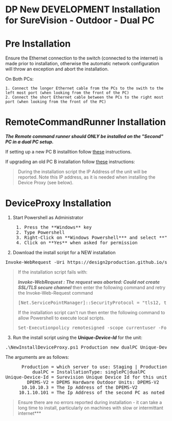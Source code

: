 # DP New DEVELOPMENT Installation for SureVision - Outdoor - Dual PC

# Pre Installation
Ensure the Ethernet connection to the switch (connected to the internet) is made prior to installation, otherwise the automatic network configuration will throw an exception and abort the installation.

On Both PCs:

    1. Connect the longer Ethernet cable from the PCs to the swith to the left most port (when looking from the front of the PC)
    2. Connect the short Ethernet cable between the PCs to the right most port (when looking from the front of the PC)

# RemoteCommandRunner Installation

***The Remote command runner should ONLY be installed on the "Second" PC in a dual PC setup.***

If setting up a new PC B installtion follow [these](https://design2production.github.io/scoop-dev/new-rcr-install-surevision-outdoor-pc.html) instructions.

If upgrading an old PC B installation follow [these](https://design2production.github.io/scoop-dev/upgrade-rcr-install-surevision-outdoor-pc.html) instructions:

> During the installation script the IP Address of the unit will be reported. Note this IP address, as it is needed when installing the Device Proxy (see below).

# DeviceProxy Installation

1. Start Powershell as Administrator
<pre>
    1. Press the **Windows** key
    2. Type Powershell
    3. Right-Click on **Windows Powershell*** and select **"Run As Administrator"**
    4. Click on **Yes** when asked for permission
</pre>

2. Download the install script for a NEW installation
<pre>
Invoke-WebRequest -Uri https://design2production.github.io/scoop-dev/NewInstallDeviceProxy.ps1 -OutFile NewInstallDeviceProxy.ps1
</pre>

> If the installation script fails with:
>
> ***Invoke-WebRequest : The request was aborted: Could not create SSL/TLS secure channel***
> then enter the following command and retry the Invoke-Web-Request command
> <pre>
> [Net.ServicePointManager]::SecurityProtocol = "tls12, tls11, tls"
> </pre>
> If the installation script can't run then enter the following command to allow Powershell to execute local scripts.
> <pre>
> Set-Executionpolicy remotesigned -scope currentuser -Force 
> </pre>

3. Run the install script using the ***Unique-Device-Id*** for the unit:

<pre>.\NewInstallDeviceProxy.ps1 Production new dualPC Unique-Device-Id DPEMS-V2 10.10.10.3 10.1.10.101</pre> 

The arguments are as follows:
<pre>
      Production = which server to use: Staging | Production
          dualPC = InstallationType: singlePC|dualPC
Unique-Device-Id = Surevision Unique Device Id for this unit
        DPEMS-V2 = DPEMS Hardware Outdoor Units: DPEMS-V2
      10.10.10.3 = The Ip Address of the DPEMS-V2
     10.1.10.101 = The Ip Address of the second PC as noted down when installing the RemoteCommandRunner above
</pre>

> Ensure there are no errors reported during installation - it can take a long time to install, particularly on machines with slow or intermittant internet***